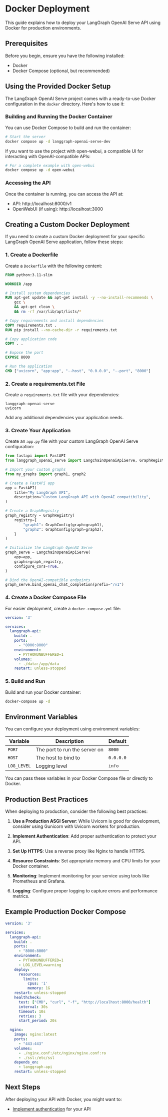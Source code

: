 # Docker Deployment

This guide explains how to deploy your LangGraph OpenAI Serve API using Docker for production environments.

## Prerequisites

Before you begin, ensure you have the following installed:

- Docker
- Docker Compose (optional, but recommended)

## Using the Provided Docker Setup

The LangGraph OpenAI Serve project comes with a ready-to-use Docker configuration in the `docker` directory. Here's how to use it:

### Building and Running the Docker Container

You can use Docker Compose to build and run the container:

```bash
# Start the server
docker compose up -d langgraph-openai-serve-dev
```

If you want to use the project with open-webui, a compatible UI for interacting with OpenAI-compatible APIs:

```bash
# For a complete example with open-webui
docker compose up -d open-webui
```

### Accessing the API

Once the container is running, you can access the API at:

- API: http://localhost:8000/v1
- OpenWebUI (if using): http://localhost:3000

## Creating a Custom Docker Deployment

If you need to create a custom Docker deployment for your specific LangGraph OpenAI Serve application, follow these steps:

### 1. Create a Dockerfile

Create a `Dockerfile` with the following content:

```dockerfile
FROM python:3.11-slim

WORKDIR /app

# Install system dependencies
RUN apt-get update && apt-get install -y --no-install-recommends \
    gcc \
    && apt-get clean \
    && rm -rf /var/lib/apt/lists/*

# Copy requirements and install dependencies
COPY requirements.txt .
RUN pip install --no-cache-dir -r requirements.txt

# Copy application code
COPY . .

# Expose the port
EXPOSE 8000

# Run the application
CMD ["uvicorn", "app:app", "--host", "0.0.0.0", "--port", "8000"]
```

### 2. Create a requirements.txt File

Create a `requirements.txt` file with your dependencies:

```
langgraph-openai-serve
uvicorn
```

Add any additional dependencies your application needs.

### 3. Create Your Application

Create an `app.py` file with your custom LangGraph OpenAI Serve configuration:

```python
from fastapi import FastAPI
from langgraph_openai_serve import LangchainOpenaiApiServe, GraphRegistry, GraphConfig

# Import your custom graphs
from my_graphs import graph1, graph2

# Create a FastAPI app
app = FastAPI(
    title="My LangGraph API",
    description="Custom LangGraph API with OpenAI compatibility",
)

# Create a GraphRegistry
graph_registry = GraphRegistry(
    registry={
        "graph1": GraphConfig(graph=graph1),
        "graph2": GraphConfig(graph=graph2),
    }
)

# Initialize the LangGraph OpenAI Serve
graph_serve = LangchainOpenaiApiServe(
    app=app,
    graphs=graph_registry,
    configure_cors=True,
)

# Bind the OpenAI-compatible endpoints
graph_serve.bind_openai_chat_completion(prefix="/v1")
```

### 4. Create a Docker Compose File

For easier deployment, create a `docker-compose.yml` file:

```yaml
version: '3'

services:
  langgraph-api:
    build: .
    ports:
      - "8000:8000"
    environment:
      - PYTHONUNBUFFERED=1
    volumes:
      - ./data:/app/data
    restart: unless-stopped
```

### 5. Build and Run

Build and run your Docker container:

```bash
docker-compose up -d
```

## Environment Variables

You can configure your deployment using environment variables:

| Variable | Description | Default |
|----------|-------------|---------|
| `PORT` | The port to run the server on | `8000` |
| `HOST` | The host to bind to | `0.0.0.0` |
| `LOG_LEVEL` | Logging level | `info` |

You can pass these variables in your Docker Compose file or directly to Docker.

## Production Best Practices

When deploying to production, consider the following best practices:

1. **Use a Production ASGI Server**: While Uvicorn is good for development, consider using Gunicorn with Uvicorn workers for production.

2. **Implement Authentication**: Add proper authentication to protect your API.

3. **Set Up HTTPS**: Use a reverse proxy like Nginx to handle HTTPS.

4. **Resource Constraints**: Set appropriate memory and CPU limits for your Docker container.

5. **Monitoring**: Implement monitoring for your service using tools like Prometheus and Grafana.

6. **Logging**: Configure proper logging to capture errors and performance metrics.

## Example Production Docker Compose

```yaml
version: '3'

services:
  langgraph-api:
    build: .
    ports:
      - "8000:8000"
    environment:
      - PYTHONUNBUFFERED=1
      - LOG_LEVEL=warning
    deploy:
      resources:
        limits:
          cpus: '1'
          memory: 1G
    restart: unless-stopped
    healthcheck:
      test: ["CMD", "curl", "-f", "http://localhost:8000/health"]
      interval: 30s
      timeout: 10s
      retries: 3
      start_period: 20s

  nginx:
    image: nginx:latest
    ports:
      - "443:443"
    volumes:
      - ./nginx.conf:/etc/nginx/nginx.conf:ro
      - ./ssl:/etc/ssl
    depends_on:
      - langgraph-api
    restart: unless-stopped
```

## Next Steps

After deploying your API with Docker, you might want to:

- [Implement authentication](authentication.md) for your API
